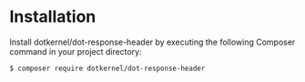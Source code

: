 # Installation

Install dotkernel/dot-response-header by executing the following Composer command in your project directory:

    $ composer require dotkernel/dot-response-header
